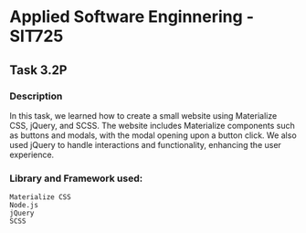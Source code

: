 # Applied Software Enginnering - SIT725

## Task 3.2P

### Description

In this task, we learned how to create a small website using Materialize CSS, jQuery, and SCSS. The website includes Materialize components such as buttons and modals, with the modal opening upon a button click. We also used jQuery to handle interactions and functionality, enhancing the user experience.

### Library and Framework used:

```
Materialize CSS
Node.js
jQuery
SCSS
```
